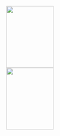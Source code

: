 <p align="left">
  <img style="display: inline-block; padding: 0 8px; width: 50%;" height="165" src="https://github-readme-stats.vercel.app/api?username=cansin&show_icons=true&count_private=true&include_all_commits=true&disable_animations=true&hide_title=true&hide_rank=true" />
  <img style="display: inline-block; padding: 0 8px; width: 50%;" height="165" src="https://github-readme-stats.vercel.app/api/top-langs/?username=cansin&hide_title=true&layout=compact&card_width=248&langs_count=8" />
</p>
